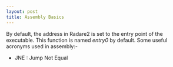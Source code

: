 ```yaml
---
layout: post
title: Assembly Basics
---
```


By default, the address in Radare2 is set to the entry point of the executable. This function is named *entry0* by default.
Some useful acronyms used in assembly:-

* JNE : Jump Not Equal

